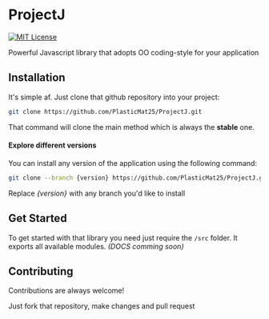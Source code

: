 # ProjectJ 
[![MIT License](https://img.shields.io/badge/License-MIT-green.svg)](https://choosealicense.com/licenses/mit/)

Powerful Javascript library that adopts OO coding-style for your application 

## Installation

It's simple af. Just clone that github repository into your project:

```bash
git clone https://github.com/PlasticMat25/ProjectJ.git
```
That command will clone the main method which is always the **stable** one.

#### Explore different versions

You can install any version of the application using the following command: 

```bash
git clone --branch {version} https://github.com/PlasticMat25/ProjectJ.git
```

Replace *{version}* with any branch you'd like to install

## Get Started

To get started with that library you need just require the `/src` folder.
It exports all available modules. *(DOCS comming soon)*

## Contributing
Contributions are always welcome!

Just fork that repository, make changes and pull request
